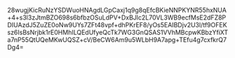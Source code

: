 28wugjKicRuNzYSDWuoHNAgdLGpCaxj1q9g8qEfcBKieNNPKYNR55hxNUA+4+s3l3zJtmBZO698s6bfbzOSuLdPV+DxBJlc2L70VL3WB9ecfMsE2dFZ8PDIUAzdJ5ZuZE0oNw9UYs7ZFt48vpf+dhPKrEF8/yOs5EAIBDjv2U3l/tf9OFEKsz6IsBsNrjbk1rE0HMhILQEdUfyeQcTk7WG3GnQSAS1VVhMBcpwKBbzYfiXTa7nP55QtUQeMKwUQSZ+cV/BeCW6Am9u5WLbH9A7apg+TEfu4g7cxfkrQ7Dg4=